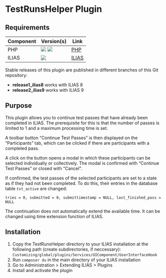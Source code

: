 # TestRunsHelper Plugin

## Requirements

| Component | Version(s)                                                                                    | Link                      |
|-----------|-----------------------------------------------------------------------------------------------|---------------------------|
| PHP       | ![](https://img.shields.io/badge/7.4-blue.svg) ![](https://img.shields.io/badge/8.0-blue.svg) | [PHP](https://php.net)    |
| ILIAS     | ![](https://img.shields.io/badge/8.x-orange.svg)                                              | [ILIAS](https://ilias.de) |

Stable releases of this plugin are published in different branches of this Git repository:

* **release1_ilias8** works with ILIAS 8 
* **release2_ilias9** works with ILIAS 9

## Purpose

This plugin allows you to continue test passes that have already been completed in ILIAS. The prerequisite for this is that the number of passes is limited to 1 and a maximum processing time is set.

A toolbar button “Continue Test Passes” is then displayed on the “Participants” tab, which can be clicked if there are participants with a completed pass.

A click on the button opens a modal in which these participants can be selected individually or collectively. The modal is confirmed with “Continue Test Passes” or closed with “Cancel”.

If confirmed, the test passes of the selected participants are set to a state as if they had not been completed. To do this, their entries in the database table `tst_active` are changed:

````
tries = 0, submitted = 0, submittimestamp = NULL, last_finished_pass = NULL
````

The continuation does not automatically extend the available time. It can be changed using time extension function of ILIAS.

## Installation

1. Copy the TestRunsHelper directory to your ILIAS installation at the following path (create subdirectories, if neccessary): `Customizing/global/plugins/Services/UIComponent/UserInterfaceHook`
2. Run `composer du` in the main directory of your ILIAS installation
3. Go to Administration > Extending ILIAS > Plugins
4. Install and activate the plugin
